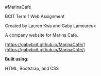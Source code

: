 #MarinaCafe

BCIT Term 1 Web Assignment

Created by Lauren Kwa and Gaby Lamoureux

A company website for Marina Cafe. 

[https://gabybcit.github.io/MarinaCafe/](https://gabybcit.github.io/MarinaCafe/)


**Built using:** 

HTML, Bootstrap, and CSS 


